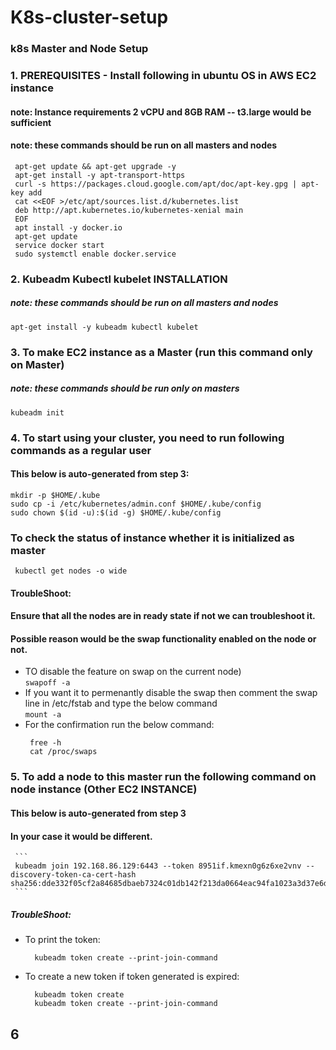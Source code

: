 # K8s-cluster-setup
### k8s Master and Node Setup
 ### 1. PREREQUISITES - Install following in ubuntu OS in AWS EC2 instance

 #### note: Instance requirements 2 vCPU  and 8GB RAM  -- t3.large would be sufficient
 #### note: these commands should be run on all masters and nodes
 ```
  apt-get update && apt-get upgrade -y  
  apt-get install -y apt-transport-https  
  curl -s https://packages.cloud.google.com/apt/doc/apt-key.gpg | apt-key add  
  cat <<EOF >/etc/apt/sources.list.d/kubernetes.list  
  deb http://apt.kubernetes.io/kubernetes-xenial main
  EOF  
  apt install -y docker.io  
  apt-get update
  service docker start
  sudo systemctl enable docker.service
 ```
### 2. Kubeadm Kubectl kubelet INSTALLATION
 ##### note: these commands should be run on all masters and nodes  
  ` apt-get install -y kubeadm kubectl kubelet `
  
### 3. To make EC2 instance as a Master (run this command only on Master)
 ##### note: these commands should be run only on masters
  ` kubeadm init `

### 4. To start using your cluster, you need to run following commands as a regular user
 #### This below is auto-generated from step 3:
  ```
  mkdir -p $HOME/.kube
  sudo cp -i /etc/kubernetes/admin.conf $HOME/.kube/config
  sudo chown $(id -u):$(id -g) $HOME/.kube/config
  ```
### To check the status of instance whether it is initialized as master 
 ` kubectl get nodes -o wide`
  
#### TroubleShoot:
  #### Ensure that all the nodes are in ready state if not we can troubleshoot it. 
  #### Possible reason would be the swap functionality enabled on the node or not.
  
   - TO disable the feature on swap on the current node)    
      ` swapoff -a `
   - If you want it to permenantly disable the swap then
    comment the swap line in /etc/fstab and type the below command   
      ` mount -a ` 
   - For the confirmation run the below command:   
      ```
       free -h
       cat /proc/swaps
      ```
### 5. To add a node to this master run the following command on node instance (Other EC2 INSTANCE)
  #### This below is auto-generated from step 3
  #### In your case it would be different.
     ```
     kubeadm join 192.168.86.129:6443 --token 8951if.kmexn0g6z6xe2vnv --discovery-token-ca-cert-hash sha256:dde332f05cf2a84685dbaeb7324c01db142f213da0664eac94fa1023a3d37e6d
     ``` 
  ##### TroubleShoot:
   - To print the token:     
	 ```
	   kubeadm token create --print-join-command
	 ```
  - To create a new token if token generated is expired:  
     ```
	   kubeadm token create
	   kubeadm token create --print-join-command
	 ```
  
      
## 6 
